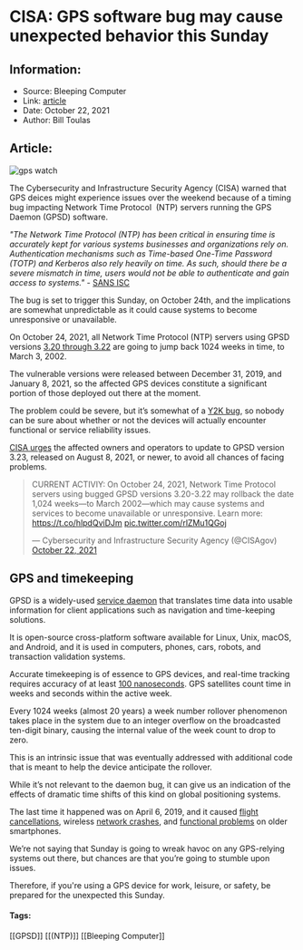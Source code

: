 # CISA: GPS software bug may cause unexpected behavior this Sunday
### 

## Information:
+ Source: Bleeping Computer
+ Link: [article](https://www.bleepingcomputer.com/news/technology/cisa-gps-software-bug-may-cause-unexpected-behavior-this-sunday/)
+ Date: October 22, 2021
+ Author: Bill Toulas


## Article:
![gps watch](https://www.bleepstatic.com/content/hl-images/2021/10/22/gps_watch.jpg?rand=261019527)


The Cybersecurity and Infrastructure Security Agency (CISA) warned that GPS deices might experience issues over the weekend because of a timing bug impacting Network Time Protocol  (NTP) servers running the GPS Daemon (GPSD) software.


*"The Network Time Protocol (NTP) has been critical in ensuring time is accurately kept for various systems businesses and organizations rely on. Authentication mechanisms such as Time-based One-Time Password (TOTP) and Kerberos also rely heavily on time. As such, should there be a severe mismatch in time, users would not be able to authenticate and gain access to systems."* - [SANS ISC](https://isc.sans.edu/forums/diary/Keeping+Track+of+Time+Network+Time+Protocol+and+a+GPSD+Bug/27886/)


The bug is set to trigger this Sunday, on October 24th, and the implications are somewhat unpredictable as it could cause systems to become unresponsive or unavailable.


On October 24, 2021, all Network Time Protocol (NTP) servers using GPSD versions [3.20 through 3.22](https://gitlab.com/gpsd/gpsd/-/issues/144) are going to jump back 1024 weeks in time, to March 3, 2002.


The vulnerable versions were released between December 31, 2019, and January 8, 2021, so the affected GPS devices constitute a significant portion of those deployed out there at the moment.


The problem could be severe, but it’s somewhat of a [Y2K bug](https://en.wikipedia.org/wiki/Year_2000_problem), so nobody can be sure about whether or not the devices will actually encounter functional or service reliability issues.


[CISA urges](https://us-cert.cisa.gov/ncas/current-activity/2021/10/21/gps-daemon-gpsd-rollover-bug) the affected owners and operators to update to GPSD version 3.23, released on August 8, 2021, or newer, to avoid all chances of facing problems.




> 
> CURRENT ACTIVIY: On October 24, 2021, Network Time Protocol servers using bugged GPSD versions 3.20-3.22 may rollback the date 1,024 weeks—to March 2002—which may cause systems and services to become unavailable or unresponsive. Learn more: <https://t.co/hlpdQviDJm> [pic.twitter.com/rlZMu1QGoj](https://t.co/rlZMu1QGoj)
> 
> 
> — Cybersecurity and Infrastructure Security Agency (@CISAgov) [October 22, 2021](https://twitter.com/CISAgov/status/1451508642935623690?ref_src=twsrc%5Etfw)


GPS and timekeeping
-------------------


GPSD is a widely-used [service daemon](https://gpsd.gitlab.io/gpsd/) that translates time data into usable information for client applications such as navigation and time-keeping solutions.


It is open-source cross-platform software available for Linux, Unix, macOS, and Android, and it is used in computers, phones, cars, robots, and transaction validation systems.


Accurate timekeeping is of essence to GPS devices, and real-time tracking requires accuracy of at least [100 nanoseconds](https://www.atomic-clock.galleon.eu.com/support/gps-time-accuracy.html). GPS satellites count time in weeks and seconds within the active week.


Every 1024 weeks (almost 20 years) a week number rollover phenomenon takes place in the system due to an integer overflow on the broadcasted ten-digit binary, causing the internal value of the week count to drop to zero.


This is an intrinsic issue that was eventually addressed with additional code that is meant to help the device anticipate the rollover.


While it’s not relevant to the daemon bug, it can give us an indication of the effects of dramatic time shifts of this kind on global positioning systems.


The last time it happened was on April 6, 2019, and it caused [flight cancellations](https://arstechnica.com/information-technology/2019/04/gps-rollover-apparently-cause-of-multiple-flight-delays-groundings/), wireless [network crashes](https://www.cvp.nyc/nyc-wireless-network), and [functional problems](https://mobilesyrup.com/2019/04/05/telus-contacting-customers-in-advance-of-gps-rollover-that-may-affect-some-customers/) on older smartphones.


We’re not saying that Sunday is going to wreak havoc on any GPS-relying systems out there, but chances are that you’re going to stumble upon issues.


Therefore, if you're using a GPS device for work, leisure, or safety, be prepared for the unexpected this Sunday.




#### Tags:
[[GPSD]] [[(NTP)]] [[Bleeping Computer]]
